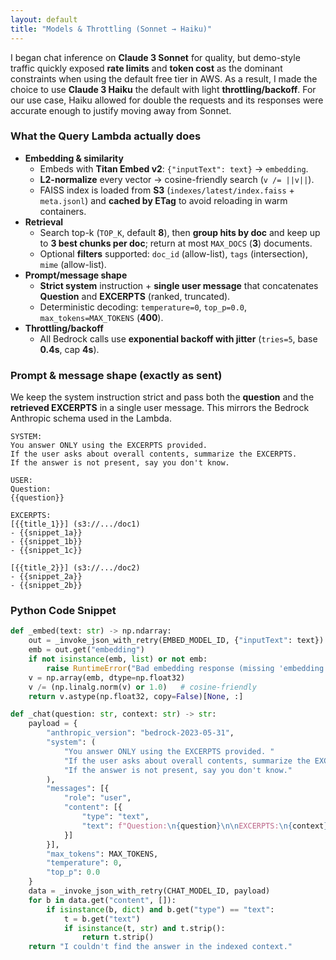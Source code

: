 ```yaml
---
layout: default
title: "Models & Throttling (Sonnet → Haiku)"
---
```


I began chat inference on **Claude 3 Sonnet** for quality, but demo-style traffic quickly exposed **rate limits** and **token cost** as the dominant constraints when using the default free tier in AWS. As a result, I made the choice to use **Claude 3 Haiku** the default with light **throttling/backoff**. For our use case, Haiku allowed for double the requests and its responses were accurate enough to justify moving away from Sonnet.

### What the Query Lambda actually does
- **Embedding & similarity**
  - Embeds with **Titan Embed v2**: `{"inputText": text}` → `embedding`.
  - **L2-normalize** every vector → cosine-friendly search (`v /= ||v||`).
  - FAISS index is loaded from **S3** (`indexes/latest/index.faiss` + `meta.jsonl`) and **cached by ETag** to avoid reloading in warm containers.
- **Retrieval**
  - Search top-k (`TOP_K`, default **8**), then **group hits by doc** and keep up to **3 best chunks per doc**; return at most `MAX_DOCS` (**3**) documents.
  - Optional **filters** supported: `doc_id` (allow-list), `tags` (intersection), `mime` (allow-list).
- **Prompt/message shape**
  - **Strict system** instruction + **single user message** that concatenates **Question** and **EXCERPTS** (ranked, truncated).  
  - Deterministic decoding: `temperature=0`, `top_p=0.0`, `max_tokens=MAX_TOKENS` (**400**).
- **Throttling/backoff**
  - All Bedrock calls use **exponential backoff with jitter** (`tries=5`, base **0.4s**, cap **4s**).

### Prompt & message shape (exactly as sent)
We keep the system instruction strict and pass both the **question** and the **retrieved EXCERPTS** in a single user message. This mirrors the Bedrock Anthropic schema used in the Lambda.

```text
SYSTEM:
You answer ONLY using the EXCERPTS provided.
If the user asks about overall contents, summarize the EXCERPTS.
If the answer is not present, say you don't know.

USER:
Question:
{{question}}

EXCERPTS:
[{{title_1}}] (s3://.../doc1)
- {{snippet_1a}}
- {{snippet_1b}}
- {{snippet_1c}}

[{{title_2}}] (s3://.../doc2)
- {{snippet_2a}}
- {{snippet_2b}}
```

### Python Code Snippet
```python
def _embed(text: str) -> np.ndarray:
    out = _invoke_json_with_retry(EMBED_MODEL_ID, {"inputText": text})
    emb = out.get("embedding")
    if not isinstance(emb, list) or not emb:
        raise RuntimeError("Bad embedding response (missing 'embedding').")
    v = np.array(emb, dtype=np.float32)
    v /= (np.linalg.norm(v) or 1.0)   # cosine-friendly
    return v.astype(np.float32, copy=False)[None, :]

def _chat(question: str, context: str) -> str:
    payload = {
        "anthropic_version": "bedrock-2023-05-31",
        "system": (
            "You answer ONLY using the EXCERPTS provided. "
            "If the user asks about overall contents, summarize the EXCERPTS. "
            "If the answer is not present, say you don't know."
        ),
        "messages": [{
            "role": "user",
            "content": [{
                "type": "text",
                "text": f"Question:\n{question}\n\nEXCERPTS:\n{context}"
            }]
        }],
        "max_tokens": MAX_TOKENS,
        "temperature": 0,
        "top_p": 0.0
    }
    data = _invoke_json_with_retry(CHAT_MODEL_ID, payload)
    for b in data.get("content", []):
        if isinstance(b, dict) and b.get("type") == "text":
            t = b.get("text")
            if isinstance(t, str) and t.strip():
                return t.strip()
    return "I couldn't find the answer in the indexed context."
```